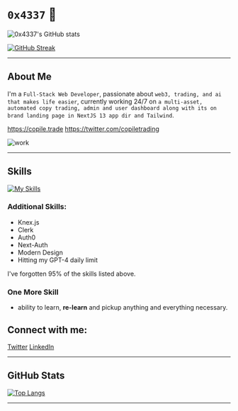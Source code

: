 # `0x4337` 👋

![0x4337's GitHub stats](https://github-readme-stats.vercel.app/api?username=0x4337&show_icons=true&theme=radical)

[![GitHub Streak](https://streak-stats.demolab.com?user=0x4337&theme=react&hide_border=true)](https://git.io/streak-stats)

---

## About Me

I'm a `Full-Stack Web Developer`, passionate about `web3, trading, and ai that makes life easier`, currently working 24/7 on `a multi-asset, automated copy trading, admin and user dashboard along with its on brand landing page in NextJS 13 app dir and Tailwind`.

https://copile.trade
https://twitter.com/copiletrading


![work](https://i.imgur.com/iDSmtxL.png)

---

## Skills

[![My Skills](https://skillicons.dev/icons?i=html,css,js,react,tailwind,sass,nextjs,express,nodejs,ts,mysql,mongodb,aws,gcp,docker,postman,vercel,discord,firebase,stackoverflow)](https://skillicons.dev)

### Additional Skills:
- Knex.js
- Clerk
- Auth0
- Next-Auth
- Modern Design
- Hitting my GPT-4 daily limit

I've forgotten 95% of the skills listed above. 

### One More Skill
- ability to learn, __re-learn__ and pickup anything and everything necessary.


## Connect with me:

[Twitter](https://twitter.com/VantriaDAO)
[LinkedIn](https://linkedin.com/in/adamgedge)

---

## GitHub Stats

[![Top Langs](https://github-readme-stats.vercel.app/api/top-langs/?username=0x4337&layout=compact)](https://github.com/0x4337/github-readme-stats)

---
